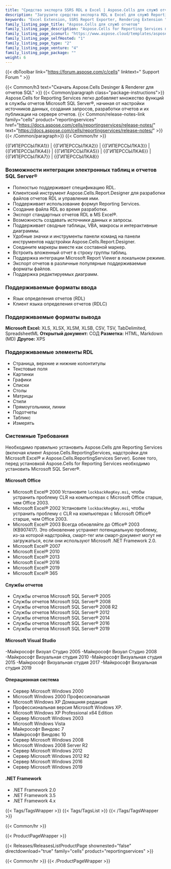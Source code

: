 ```yaml
---
title: "Средство экспорта SSRS RDL в Excel | Aspose.Cells для служб отчетов"
description: "Загрузите средство экспорта RDL в Excel для служб Reporting Services. С легкостью экспортируйте отчеты RDL и RDLC в форматы файлов электронных таблиц Excel (XLS, XLSX, XLSM, XLSB, CSV, SpreadsheetML, HTML и ODS)."
keywords: "Excel Extension, SSRS Report Exporter, Rendering Extension "
family_listing_page_title: "Aspose.Cells для служб отчетов"
family_listing_page_description: "Aspose.Cells for Reporting Services позволяет создавать отчеты Excel из служб Microsoft SQL Server Reporting Services и Microsoft Report Viewer. В отличие от собственного экспортера для отчетов на основе Excel, Aspose.Cells for Reporting Services позволяет преобразовывать отчеты RDL и RDLC в ряд форматов файлов электронных таблиц Excel."
family_listing_page_iconurl: "https://www.aspose.cloud/templates/aspose/App_Themes/V3/images/cells/272x272/aspose_cells-for-reporting-services.png"
family_listing_page_selfHosted: "1"
family_listing_page_type: "2"
family_listing_page_venture: "4"
family_listing_page_package: ""
weight: 6
---
```


{{< dbToolbar link="https://forum.aspose.com/c/cells" linktext=" Support Forum " >}}

{{< Common/h3 text="Скачать Aspose.Cells Desinger & Renderer для отчетов SQL"  >}}
{{< Common/paragraph class="package-instructions">}}
Aspose.Cells for Reporting Services легко добавляет множество функций в службы отчетов Microsoft SQL Server®, начиная от настройки источников данных, создания запросов, разработки отчетов и их публикации на сервере отчетов.
{{< Common/release-notes-link family="cells" product="reportingservices" href="https://docs.aspose.com/cells/reportingservices/release-notes/" text="https://docs.aspose.com/cells/reportingservices/release-notes/"  >}}
{{< /Common/paragraph>}}
{{< Common/hr >}}

{{ГИПЕРССЫЛКА1}} | {{ГИПЕРССЫЛКА2}} | {{ГИПЕРССЫЛКА3}} | {{ГИПЕРССЫЛКА4}} | {{ГИПЕРССЫЛКА5}} | {{ГИПЕРССЫЛКА6}} | {{ГИПЕРССЫЛКА7}} | {{ГИПЕРССЫЛКА8}}

### Возможности интеграции электронных таблиц и отчетов SQL Server®

- Полностью поддерживает спецификацию RDL.
- Клиентский инструмент Aspose.Cells.Report.Designer для разработки файлов отчетов RDL и управления ими.
- Поддерживает использование формул Reporting Services.
- Создание файла RDL во время разработки.
- Экспорт стандартных отчетов RDL в MS Excel®.
- Возможность создавать источники данных и запросы.
- Поддерживает сводные таблицы, VBA, макросы и интерактивные диаграммы.
- Удобные значки и инструменты панели команд на панели инструментов надстройки Aspose.Cells.Report.Designer.
- Соедините маркеры вместе как составной маркер.
- Встроить вложенный отчет в строку группы таблиц.
- Поддержка интеграции Microsoft Report Viewer в локальном режиме.
- Экспорт отчетов в различные популярные поддерживаемые форматы файлов.
- Поддержка редактируемых диаграмм.

### Поддерживаемые форматы ввода

- Язык определения отчетов (RDL)
- Клиент языка определения отчетов (RDLC)

### Поддерживаемые форматы вывода

**Microsoft Excel:** XLS, XLSX, XLSM, XLSB, CSV, TSV, TabDelimited, SpreadsheetML
**Открытый документ:** СОД
**Разметка:** HTML, Markdown (MD)
**Другое:** XPS

### Поддерживаемые элементы RDL

- Страница, верхние и нижние колонтитулы
- Текстовые поля
- Картинки
- Графики
- Списки
- Столы
- Матрицы
- Стили
- Прямоугольники, линии
- Подотчеты
- Табликс
- Измерять

### Системные Требования

Необходимо правильно установить Aspose.Cells для Reporting Services (включая клиент Aspose.Cells.ReportingServices, надстройки для Microsoft Excel® и Aspose.Cells.ReportingServices Server). Более того, перед установкой Aspose.Cells for Reporting Services необходимо установить Microsoft SQL Server®.

#### Microsoft Office

- Microsoft Excel® 2000 Установите `lockbackRegKey.msi`, чтобы устранить проблему CLR на компьютерах с Microsoft Office старше, чем Office 2003.
- Microsoft Excel® 2002 Установите `lockbackRegKey.msi`, чтобы устранить проблему с CLR на компьютерах с Microsoft Office® старше, чем Office 2003.
- Microsoft Excel® 2003 Всегда обновляйте до Office® 2003 (KB907417). Это обновление устраняет потенциальную проблему, из-за которой надстройка, смарт-тег или смарт-документ могут не загружаться, если они используют Microsoft .NET Framework 2.0.
- Microsoft Excel® 2007
- Microsoft Excel® 2010
- Microsoft Excel® 2013
- Microsoft Excel® 2016
- Microsoft Excel® 2019
- Microsoft Excel® 365

#### Службы отчетов

- Службы отчетов Microsoft SQL Server® 2005
- Службы отчетов Microsoft SQL Server® 2008
- Службы отчетов Microsoft SQL Server® 2008 R2
- Службы отчетов Microsoft SQL Server® 2012
- Службы отчетов Microsoft SQL Server® 2014
- Службы отчетов Microsoft SQL Server® 2016
- Службы отчетов Microsoft SQL Server® 2019

#### Microsoft Visual Studio

-Майкрософт Визуал Студио 2005
-Майкрософт Визуал Студио 2008
-Майкрософт Визуальная студия 2010
-Майкрософт Визуальная студия 2015
-Майкрософт Визуальная студия 2017
-Майкрософт Визуальная студия 2019

#### Операционная система

- Сервер Microsoft Windows 2000
- Microsoft Windows 2000 Профессиональная
- Microsoft Windows XP Домашняя редакция
- Профессиональная версия Microsoft Windows XP.
- Microsoft Windows XP Professional x64 Edition
- Сервер Microsoft Windows 2003
- Microsoft Windows Vista
- Майкрософт Виндовс 7
- Майкрософт Виндовс 10
- Сервер Microsoft Windows 2008
- Microsoft Windows 2008 Server R2
- Сервер Microsoft Windows 2012
- Сервер Microsoft Windows 2012 R2
- Сервер Microsoft Windows 2016
- Сервер Microsoft Windows 2019

#### .NET Framework

- .NET Framework 2.0
- .NET Framework 3.5
- .NET Framework 4.x

{{< Tags/TagsWrapper >}}
{{< Tags/TagsList >}}
{{< /Tags/TagsWrapper >}}

{{< Common/hr >}}

{{< ProductPageWrapper >}}

<!-- ReleasesListProductPage-->

{{< Releases/ReleasesListProductPage shownested="false"  directdownload="true" family="cells" product="reportingservices" >}}

<!-- /ReleasesListProductPage-->

{{< Common/hr >}}
{{< /ProductPageWrapper >}}

